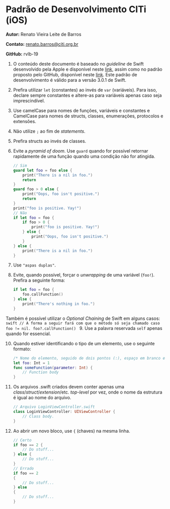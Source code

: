 # Padrão de Desenvolvimento CITi (iOS)
__Autor:__ Renato Vieira Leite de Barros

__Contato:__ renato.barros@citi.org.br

__GitHub:__ rvlb-19

1. O conteúdo deste documento é baseado no _guideline_ de Swift desenvolvido pela Apple e disponível neste [link](https://developer.apple.com/library/content/documentation/Swift/Conceptual/Swift_Programming_Language/), assim como no padrão proposto pelo GitHub, disponível neste [link](https://github.com/github/swift-style-guide). Este padrão de desenvolvimento é válido para a versão 3.0.1 de Swift.

2. Prefira utilizar `let` (constantes) ao invés de `var` (variáveis). Para isso, declare sempre constantes e altere-as para variáveis apenas caso seja imprescindível.

3. Use camelCase para nomes de funções, variáveis e constantes e CamelCase para nomes de structs, classes, enumerações, protocolos e extensões.

4. Não utilize `;` ao fim de _statements_.

5. Prefira structs ao invés de classes.

6. Evite a _pyramid of doom_. Use `guard` quando for possível retornar rapidamente de uma função quando uma condição não for atingida.

    ```swift
    // Sim
    guard let foo = foo else {
        print("There is a nil in foo.")
        return
    }
    guard foo > 0 else {
        print("Oops, foo isn't positive.")
        return
    }
    print("foo is positive. Yay!")
    // Não
    if let foo = foo {
        if foo > 0 {
            print("foo is positive. Yay!")
        } else {
            print("Oops, foo isn't positive.")
        }
    } else {
        print("There is a nil in foo.")
    }
    ```

7. Use `"aspas duplas"`.

8. Evite, quando possível, forçar o _unwrapping_ de uma variável (`foo!`). Prefira a seguinte forma:
    ```swift
    if let foo = foo {
        foo.callFunction()
    } else {
        print("There's nothing in foo.")
    }
    ```
Também é possível utilizar o _Optional Chaining_ de Swift em alguns casos:
    ```swift
    // A forma a seguir fará com que o método só seja chamado caso foo != nil.
    foo?.callFunction()
    ``` 
9. Use a palavra reservada `self` apenas quando for essencial.

10. Quando estiver identificando o tipo de um elemento, use o seguinte formato:
    ```swift
    /* Nome do elemento, seguido de dois pontos (:), espaço em branco e nome do tipo. */
    let foo: Int = 1
    func someFunction(parameter: Int) {
        // Function body
    }
    ```

11. Os arquivos .swift criados devem conter apenas uma _class_/_struct_/_extension_/etc. _top-level_ por vez, onde o nome da estrutura é igual ao nome do arquivo.
    ```swift
    // Arquivo LoginViewController.swift
    class LoginViewController: UIViewController {
        // Class body.
    }
    ```
12. Ao abrir um novo bloco, use `{` (chaves) na mesma linha.
    ```swift
    // Certo
    if foo == 2 {
        // Do stuff...
    } else {
        // Do stuff...
    }
    // Errado
    if foo == 2
    {
        // Do stuff...
    } else 
    {
        // Do stuff...
    }
    ```